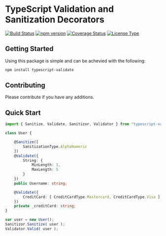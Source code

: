 # TypeScript Validation and Sanitization Decorators

[![Build Status](https://travis-ci.org/lewisgcm/typescript-validate.svg?branch=master)](https://travis-ci.org/lewisgcm/typescript-validate)
[![npm version](https://badge.fury.io/js/validator-decorators.svg)](https://badge.fury.io/js/validator-decorators)
[![Coverage Status](https://coveralls.io/repos/github/lewisgcm/typescript-validate/badge.svg?branch=master)](https://coveralls.io/github/lewisgcm/typescript-validate?branch=master)
[![License Type](https://img.shields.io/badge/license-LGPL%203.0-blue.svg)](http://www.gnu.org/licenses/lgpl-3.0.en.html)

## Getting Started
Using this package is simple and can be achevied with the following:
```bash
npm install typescript-validate
```

## Contributing
Please contribute if you have any additions.

## Quick Start 

```typescript
import { Sanitize, Validate, Sanitizor, Validator } from "typescript-validate";

class User {

    @Sanitize([
        SanitizationType.AlphaNumeric
    ])
    @Validate({
        String: {
            MinLength: 1,
            MaxLength: 5
        }
    })
    public Username: string;

    @Validate({
        CreditCard: [ CreditCardType.Mastercard, CreditCardType.Visa ]
    })
    private _creditCard: string;
}

var user = new User();
Sanitizor.Sanitize( user );
Validator.Valid( user );
```